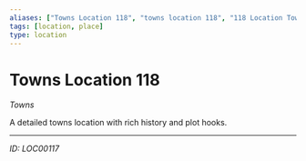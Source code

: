 ```yaml
---
aliases: ["Towns Location 118", "towns location 118", "118 Location Towns"]
tags: [location, place]
type: location
---
```


# Towns Location 118

*Towns*

A detailed towns location with rich history and plot hooks.

---
*ID: LOC00117*